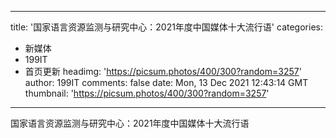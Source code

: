 
---
title: '国家语言资源监测与研究中心：2021年度中国媒体十大流行语'
categories: 
 - 新媒体
 - 199IT
 - 首页更新
headimg: 'https://picsum.photos/400/300?random=3257'
author: 199IT
comments: false
date: Mon, 13 Dec 2021 12:43:14 GMT
thumbnail: 'https://picsum.photos/400/300?random=3257'
---

<div>   
国家语言资源监测与研究中心：2021年度中国媒体十大流行语  
</div>
            